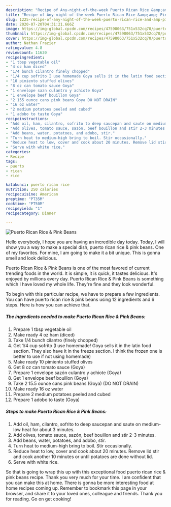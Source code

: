 ```yaml
---
description: "Recipe of Any-night-of-the-week Puerto Rican Rice &amp;amp; Pink Beans"
title: "Recipe of Any-night-of-the-week Puerto Rican Rice &amp;amp; Pink Beans"
slug: 1225-recipe-of-any-night-of-the-week-puerto-rican-rice-and-amp-pink-beans
date: 2020-07-20T04:31:21.666Z
image: https://img-global.cpcdn.com/recipes/47598063/751x532cq70/puerto-rican-rice-pink-beans-recipe-main-photo.jpg
thumbnail: https://img-global.cpcdn.com/recipes/47598063/751x532cq70/puerto-rican-rice-pink-beans-recipe-main-photo.jpg
cover: https://img-global.cpcdn.com/recipes/47598063/751x532cq70/puerto-rican-rice-pink-beans-recipe-main-photo.jpg
author: Nathan Frazier
ratingvalue: 4.8
reviewcount: 11630
recipeingredient:
- "1 tbsp vegetable oil"
- "4 oz ham diced"
- "1/4 bunch cilantro finely chopped"
- "1/4 cup sofrito I use homemade Goya sells it in the latin food section They also have it in the freeze section I think the frozen one is better to use if not using homemade"
- "10 pimiento stuffed olives"
- "8 oz can tomato sauce Goya"
- "1 envelope sazn culantro y achiote Goya"
- "1 envelope beef bouillon Goya"
- "2 155 ounce cans pink beans Goya DO NOT DRAIN"
- "16 oz water"
- "2 medium potatoes peeled and cubed"
- "1 adobo to taste Goya"
recipeinstructions:
- "Add oil, ham, cilantro, sofrito to deep saucepan and saute on medium-low heat for about 3 minutes."
- "Add olives, tomato sauce, sazón, beef bouillon and stir 2-3 minutes."
- "Add beans, water, potatoes, and adobo, stir."
- "Turn heat to medium-high bring to boil. Stir occasionally."
- "Reduce heat to low, cover and cook about 20 minutes. Remove lid stir and cook another 10 minutes or until potatoes are done without lid."
- "Serve with white rice."
categories:
- Recipe
tags:
- puerto
- rican
- rice

katakunci: puerto rican rice 
nutrition: 250 calories
recipecuisine: American
preptime: "PT35M"
cooktime: "PT50M"
recipeyield: "1"
recipecategory: Dinner

---
```



![Puerto Rican Rice &amp; Pink Beans](https://img-global.cpcdn.com/recipes/47598063/751x532cq70/puerto-rican-rice-pink-beans-recipe-main-photo.jpg)

Hello everybody, I hope you are having an incredible day today. Today, I will show you a way to make a special dish, puerto rican rice &amp; pink beans. One of my favorites. For mine, I am going to make it a bit unique. This is gonna smell and look delicious.

Puerto Rican Rice &amp; Pink Beans is one of the most favored of current trending foods in the world. It is simple, it is quick, it tastes delicious. It's enjoyed by millions every day. Puerto Rican Rice &amp; Pink Beans is something which I have loved my whole life. They're fine and they look wonderful.




To begin with this particular recipe, we have to prepare a few ingredients. You can have puerto rican rice &amp; pink beans using 12 ingredients and 6 steps. Here is how you can achieve that.

<!--inarticleads1-->

##### The ingredients needed to make Puerto Rican Rice &amp; Pink Beans:

1. Prepare 1 tbsp vegetable oil
1. Make ready 4 oz ham (diced)
1. Take 1/4 bunch cilantro (finely chopped)
1. Get 1/4 cup sofrito (I use homemade! Goya sells it in the latin food section. They also have it in the freeze section. I think the frozen one is better to use if not using homemade)
1. Make ready 10 pimiento stuffed olives
1. Get 8 oz can tomato sauce (Goya)
1. Prepare 1 envelope sazón culantro y achiote (Goya)
1. Get 1 envelope beef bouillon (Goya)
1. Take 2 15.5 ounce cans pink beans (Goya) (DO NOT DRAIN)
1. Make ready 16 oz water
1. Prepare 2 medium potatoes peeled and cubed
1. Prepare 1 adobo to taste (Goya)




<!--inarticleads2-->

##### Steps to make Puerto Rican Rice &amp; Pink Beans:

1. Add oil, ham, cilantro, sofrito to deep saucepan and saute on medium-low heat for about 3 minutes.
1. Add olives, tomato sauce, sazón, beef bouillon and stir 2-3 minutes.
1. Add beans, water, potatoes, and adobo, stir.
1. Turn heat to medium-high bring to boil. Stir occasionally.
1. Reduce heat to low, cover and cook about 20 minutes. Remove lid stir and cook another 10 minutes or until potatoes are done without lid.
1. Serve with white rice.




So that is going to wrap this up with this exceptional food puerto rican rice &amp; pink beans recipe. Thank you very much for your time. I am confident that you can make this at home. There is gonna be more interesting food at home recipes coming up. Remember to bookmark this page in your browser, and share it to your loved ones, colleague and friends. Thank you for reading. Go on get cooking!
